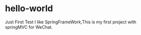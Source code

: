 # hello-world
Just First Test
I like SpringFrameWork,This is my first project with springMVC for WeChat.
